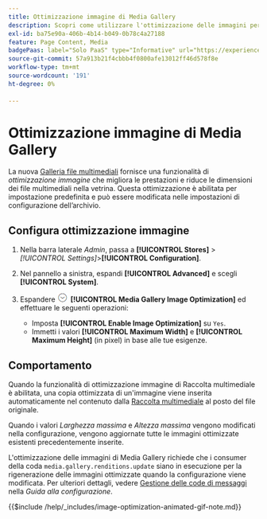 ```yaml
---
title: Ottimizzazione immagine di Media Gallery
description: Scopri come utilizzare l'ottimizzazione delle immagini per le  [!DNL Commerce] risorse multimediali.
exl-id: ba75e90a-406b-4b14-b049-0b78c4a27188
feature: Page Content, Media
badgePaas: label="Solo PaaS" type="Informative" url="https://experienceleague.adobe.com/it/docs/commerce/user-guides/product-solutions" tooltip="Applicabile solo ai progetti Adobe Commerce on Cloud (infrastruttura PaaS gestita da Adobe) e ai progetti on-premise."
source-git-commit: 57a913b21f4cbbb4f0800afe13012ff46d578f8e
workflow-type: tm+mt
source-wordcount: '191'
ht-degree: 0%

---
```


# Ottimizzazione immagine di Media Gallery

La nuova [Galleria file multimediali](media-gallery.md) fornisce una funzionalità di _ottimizzazione immagine_ che migliora le prestazioni e riduce le dimensioni dei file multimediali nella vetrina. Questa ottimizzazione è abilitata per impostazione predefinita e può essere modificata nelle impostazioni di configurazione dell’archivio.

## Configura ottimizzazione immagine

1. Nella barra laterale _Admin_, passa a **[!UICONTROL Stores]** > _[!UICONTROL Settings]_>**[!UICONTROL Configuration]**.

1. Nel pannello a sinistra, espandi **[!UICONTROL Advanced]** e scegli **[!UICONTROL System]**.

1. Espandere ![Selettore di espansione](../assets/icon-display-expand.png) **[!UICONTROL Media Gallery Image Optimization]** ed effettuare le seguenti operazioni:

   - Imposta **[!UICONTROL Enable Image Optimization]** su `Yes`.
   - Immetti i valori **[!UICONTROL Maximum Width]** e **[!UICONTROL Maximum Height]** (in pixel) in base alle tue esigenze.

## Comportamento

Quando la funzionalità di ottimizzazione immagine di Raccolta multimediale è abilitata, una copia ottimizzata di un&#39;immagine viene inserita automaticamente nel contenuto dalla [Raccolta multimediale](media-gallery.md) al posto del file originale.

Quando i valori _Larghezza massima_ e _Altezza massima_ vengono modificati nella configurazione, vengono aggiornate tutte le immagini ottimizzate esistenti precedentemente inserite.

L&#39;ottimizzazione delle immagini di Media Gallery richiede che i consumer della coda `media.gallery.renditions.update` siano in esecuzione per la rigenerazione delle immagini ottimizzate quando la configurazione viene modificata. Per ulteriori dettagli, vedere [Gestione delle code di messaggi](https://experienceleague.adobe.com/docs/commerce-operations/configuration-guide/message-queues/manage-message-queues.html?lang=it) nella _Guida alla configurazione_.

{{$include /help/_includes/image-optimization-animated-gif-note.md}}
